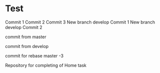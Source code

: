 # Test
Commit 1
Commit 2
Commit 3
New branch develop Commit 1
New branch develop Commit 2

commit from master

commit from develop


commit for rebase master -3

Repository for completing of Home task
